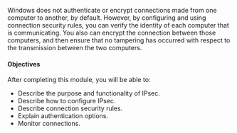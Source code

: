 Windows does not authenticate or encrypt connections made from one computer to another, by default. However, by configuring and using connection security rules, you can verify the identity of each computer that is communicating. You also can encrypt the connection between those computers, and then ensure that no tampering has occurred with respect to the transmission between the two computers.

#### Objectives<br>

After completing this module, you will be able to:

 -  Describe the purpose and functionality of IPsec.
 -  Describe how to configure IPsec.
 -  Describe connection security rules.
 -  Explain authentication options.
 -  Monitor connections.
